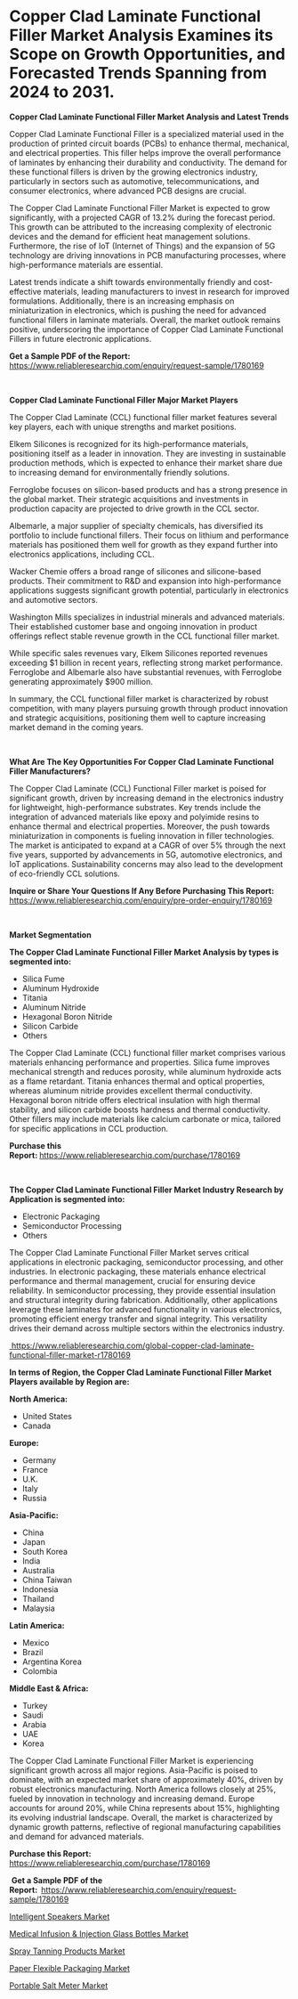 <p><h1>Copper Clad Laminate Functional Filler Market Analysis Examines its Scope on Growth Opportunities, and Forecasted Trends Spanning from 2024 to 2031.</h1></p><p><strong>Copper Clad Laminate Functional Filler Market Analysis and Latest Trends</strong></p>
<p><p>Copper Clad Laminate Functional Filler is a specialized material used in the production of printed circuit boards (PCBs) to enhance thermal, mechanical, and electrical properties. This filler helps improve the overall performance of laminates by enhancing their durability and conductivity. The demand for these functional fillers is driven by the growing electronics industry, particularly in sectors such as automotive, telecommunications, and consumer electronics, where advanced PCB designs are crucial.</p><p>The Copper Clad Laminate Functional Filler Market is expected to grow significantly, with a projected CAGR of 13.2% during the forecast period. This growth can be attributed to the increasing complexity of electronic devices and the demand for efficient heat management solutions. Furthermore, the rise of IoT (Internet of Things) and the expansion of 5G technology are driving innovations in PCB manufacturing processes, where high-performance materials are essential.</p><p>Latest trends indicate a shift towards environmentally friendly and cost-effective materials, leading manufacturers to invest in research for improved formulations. Additionally, there is an increasing emphasis on miniaturization in electronics, which is pushing the need for advanced functional fillers in laminate materials. Overall, the market outlook remains positive, underscoring the importance of Copper Clad Laminate Functional Fillers in future electronic applications.</p></p>
<p><strong>Get a Sample PDF of the Report:&nbsp;</strong> <a href="https://www.reliableresearchiq.com/enquiry/request-sample/1780169?utm_campaign=1477&utm_medium=2&utm_source=Github&utm_content=ia&utm_term=09102024&utm_id=copper-clad-laminate-functional-filler">https://www.reliableresearchiq.com/enquiry/request-sample/1780169</a></p>
<p>&nbsp;</p>
<p><strong>Copper Clad Laminate Functional Filler Major Market Players</strong></p>
<p><p>The Copper Clad Laminate (CCL) functional filler market features several key players, each with unique strengths and market positions. </p><p>Elkem Silicones is recognized for its high-performance materials, positioning itself as a leader in innovation. They are investing in sustainable production methods, which is expected to enhance their market share due to increasing demand for environmentally friendly solutions.</p><p>Ferroglobe focuses on silicon-based products and has a strong presence in the global market. Their strategic acquisitions and investments in production capacity are projected to drive growth in the CCL sector.</p><p>Albemarle, a major supplier of specialty chemicals, has diversified its portfolio to include functional fillers. Their focus on lithium and performance materials has positioned them well for growth as they expand further into electronics applications, including CCL.</p><p>Wacker Chemie offers a broad range of silicones and silicone-based products. Their commitment to R&D and expansion into high-performance applications suggests significant growth potential, particularly in electronics and automotive sectors.</p><p>Washington Mills specializes in industrial minerals and advanced materials. Their established customer base and ongoing innovation in product offerings reflect stable revenue growth in the CCL functional filler market.</p><p>While specific sales revenues vary, Elkem Silicones reported revenues exceeding $1 billion in recent years, reflecting strong market performance. Ferroglobe and Albemarle also have substantial revenues, with Ferroglobe generating approximately $900 million.</p><p>In summary, the CCL functional filler market is characterized by robust competition, with many players pursuing growth through product innovation and strategic acquisitions, positioning them well to capture increasing market demand in the coming years.</p></p>
<p>&nbsp;</p>
<p><strong>What Are The Key Opportunities For Copper Clad Laminate Functional Filler Manufacturers?</strong></p>
<p><p>The Copper Clad Laminate (CCL) Functional Filler market is poised for significant growth, driven by increasing demand in the electronics industry for lightweight, high-performance substrates. Key trends include the integration of advanced materials like epoxy and polyimide resins to enhance thermal and electrical properties. Moreover, the push towards miniaturization in components is fueling innovation in filler technologies. The market is anticipated to expand at a CAGR of over 5% through the next five years, supported by advancements in 5G, automotive electronics, and IoT applications. Sustainability concerns may also lead to the development of eco-friendly CCL solutions.</p></p>
<p><strong>Inquire or Share Your Questions If Any Before Purchasing This Report:</strong> <a href="https://www.reliableresearchiq.com/enquiry/pre-order-enquiry/1780169?utm_campaign=1477&utm_medium=2&utm_source=Github&utm_content=ia&utm_term=09102024&utm_id=copper-clad-laminate-functional-filler">https://www.reliableresearchiq.com/enquiry/pre-order-enquiry/1780169</a></p>
<p>&nbsp;</p>
<p><strong>Market Segmentation</strong></p>
<p><strong>The Copper Clad Laminate Functional Filler Market Analysis by types is segmented into:</strong></p>
<p><ul><li>Silica Fume</li><li>Aluminum Hydroxide</li><li>Titania</li><li>Aluminum Nitride</li><li>Hexagonal Boron Nitride</li><li>Silicon Carbide</li><li>Others</li></ul></p>
<p><p>The Copper Clad Laminate (CCL) functional filler market comprises various materials enhancing performance and properties. Silica fume improves mechanical strength and reduces porosity, while aluminum hydroxide acts as a flame retardant. Titania enhances thermal and optical properties, whereas aluminum nitride provides excellent thermal conductivity. Hexagonal boron nitride offers electrical insulation with high thermal stability, and silicon carbide boosts hardness and thermal conductivity. Other fillers may include materials like calcium carbonate or mica, tailored for specific applications in CCL production.</p></p>
<p><strong>Purchase this Report:&nbsp;</strong><a href="https://www.reliableresearchiq.com/purchase/1780169?utm_campaign=1477&utm_medium=2&utm_source=Github&utm_content=ia&utm_term=09102024&utm_id=copper-clad-laminate-functional-filler">https://www.reliableresearchiq.com/purchase/1780169</a></p>
<p>&nbsp;</p>
<p><strong>The Copper Clad Laminate Functional Filler Market Industry Research by Application is segmented into:</strong></p>
<p><ul><li>Electronic Packaging</li><li>Semiconductor Processing</li><li>Others</li></ul></p>
<p><p>The Copper Clad Laminate Functional Filler Market serves critical applications in electronic packaging, semiconductor processing, and other industries. In electronic packaging, these materials enhance electrical performance and thermal management, crucial for ensuring device reliability. In semiconductor processing, they provide essential insulation and structural integrity during fabrication. Additionally, other applications leverage these laminates for advanced functionality in various electronics, promoting efficient energy transfer and signal integrity. This versatility drives their demand across multiple sectors within the electronics industry.</p></p>
<p><a href="https://www.reliableresearchiq.com/global-copper-clad-laminate-functional-filler-market-r1780169?utm_campaign=1477&utm_medium=2&utm_source=Github&utm_content=ia&utm_term=09102024&utm_id=copper-clad-laminate-functional-filler">&nbsp;https://www.reliableresearchiq.com/global-copper-clad-laminate-functional-filler-market-r1780169</a></p>
<p><strong>In terms of Region, the Copper Clad Laminate Functional Filler Market Players available by Region are:</strong></p>
<p>
    <p> <strong> North America: </strong>
        <ul>
            <li>United States</li>
            <li>Canada</li>
        </ul>
        </p> 
    <p> <strong> Europe: </strong>
        <ul>
            <li>Germany</li>
            <li>France</li>
            <li>U.K.</li>
            <li>Italy</li>
            <li>Russia</li>
        </ul>
        </p> 
    <p> <strong> Asia-Pacific: </strong>
        <ul>
            <li>China</li>
            <li>Japan</li>
            <li>South Korea</li>
            <li>India</li>
            <li>Australia</li>
            <li>China Taiwan</li>
            <li>Indonesia</li>
            <li>Thailand</li>
            <li>Malaysia</li>
        </ul>
        </p> 
    <p> <strong> Latin America: </strong>
        <ul>
            <li>Mexico</li>
            <li>Brazil</li>
            <li>Argentina Korea</li>
            <li>Colombia</li>
        </ul>
        </p> 
    <p> <strong> Middle East & Africa: </strong>
        <ul>
            <li>Turkey</li>
            <li>Saudi</li>
            <li>Arabia</li>
            <li>UAE</li>
            <li>Korea</li>
        </ul>
    </p>
    </p>
<p><p>The Copper Clad Laminate Functional Filler Market is experiencing significant growth across all major regions. Asia-Pacific is poised to dominate, with an expected market share of approximately 40%, driven by robust electronics manufacturing. North America follows closely at 25%, fueled by innovation in technology and increasing demand. Europe accounts for around 20%, while China represents about 15%, highlighting its evolving industrial landscape. Overall, the market is characterized by dynamic growth patterns, reflective of regional manufacturing capabilities and demand for advanced materials.</p></p>
<p><strong>Purchase this Report: </strong><a href="https://www.reliableresearchiq.com/purchase/1780169?utm_campaign=1477&utm_medium=2&utm_source=Github&utm_content=ia&utm_term=09102024&utm_id=copper-clad-laminate-functional-filler">https://www.reliableresearchiq.com/purchase/1780169</a></p>
<p>&nbsp;<strong>Get a Sample PDF of the Report:&nbsp;&nbsp;</strong><a href="https://www.reliableresearchiq.com/enquiry/request-sample/1780169?utm_campaign=1477&utm_medium=2&utm_source=Github&utm_content=ia&utm_term=09102024&utm_id=copper-clad-laminate-functional-filler">https://www.reliableresearchiq.com/enquiry/request-sample/1780169</a></p>
<p><strong></strong></p>
<p><p><a href="https://www.linkedin.com/pulse/intelligent-speakers-market-growth-segmentation-regional-vbrie?trackingId=zfdD0HQaRG%2BrqtjZliT7Pg%3D%3D&utm_campaign=1477&utm_medium=2&utm_source=Github&utm_content=ia&utm_term=09102024&utm_id=copper-clad-laminate-functional-filler">Intelligent Speakers Market</a></p><p><a href="https://github.com/NargisHussain432/Market-Research-Report-List-1/blob/main/medical-infusion-injection-glass-bottles-market.md?utm_campaign=1477&utm_medium=2&utm_source=Github&utm_content=ia&utm_term=09102024&utm_id=copper-clad-laminate-functional-filler">Medical Infusion & Injection Glass Bottles Market</a></p><p><a href="https://www.linkedin.com/pulse/global-spray-tanning-products-market-size-expected-experience-sww8c?trackingId=tGwc2M25QPqb8ncvzBTKkw%3D%3D&utm_campaign=1477&utm_medium=2&utm_source=Github&utm_content=ia&utm_term=09102024&utm_id=copper-clad-laminate-functional-filler">Spray Tanning Products Market</a></p><p><a href="https://www.linkedin.com/pulse/charting-future-comprehensive-analysis-global-paper-flexible-packaging-drzve?utm_campaign=1477&utm_medium=2&utm_source=Github&utm_content=ia&utm_term=09102024&utm_id=copper-clad-laminate-functional-filler">Paper Flexible Packaging Market</a></p><p><a href="https://www.linkedin.com/pulse/portable-salt-meter-market-report-product-type-optical-odogc?trackingId=OffNUAGKQz6J%2FLpDbB5JbA%3D%3D&utm_campaign=1477&utm_medium=2&utm_source=Github&utm_content=ia&utm_term=09102024&utm_id=copper-clad-laminate-functional-filler">Portable Salt Meter Market</a></p></p>